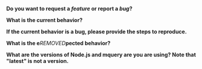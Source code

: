 <!-- *Before creating an issue please make sure you are using the latest version of mquery -->

**Do you want to request a *feature* or report a *bug*?**

**What is the current behavior?**

**If the current behavior is a bug, please provide the steps to reproduce.**

**What is the e***REMOVED***pected behavior?**

**What are the versions of Node.js and mquery are you are using? Note that "latest" is not a version.**
